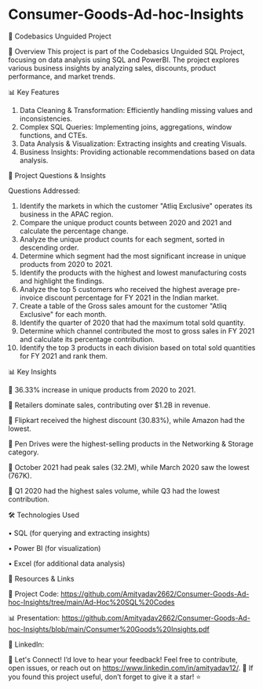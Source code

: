 # Consumer-Goods-Ad-hoc-Insights
🚀 Codebasics Unguided Project 

📌 Overview
This project is part of the Codebasics Unguided SQL Project, focusing on data analysis using SQL and PowerBI. The project explores various business insights by analyzing sales, discounts, product performance, and market trends.

📊 Key Features
1. Data Cleaning & Transformation: Efficiently handling missing values and inconsistencies.
2. Complex SQL Queries: Implementing joins, aggregations, window functions, and CTEs.
3. Data Analysis & Visualization: Extracting insights and creating Visuals.
4. Business Insights: Providing actionable recommendations based on data analysis.

📌 Project Questions & Insights

Questions Addressed:
1. Identify the markets in which the customer "Atliq Exclusive" operates its business in the APAC region.
2. Compare the unique product counts between 2020 and 2021 and calculate the percentage change.
3. Analyze the unique product counts for each segment, sorted in descending order.
4. Determine which segment had the most significant increase in unique products from 2020 to 2021.
5. Identify the products with the highest and lowest manufacturing costs and highlight the findings.
6. Analyze the top 5 customers who received the highest average pre-invoice discount percentage for FY 2021 in the Indian market.
7. Create a table of the Gross sales amount for the customer "Atliq Exclusive" for each month.
8. Identify the quarter of 2020 that had the maximum total sold quantity.
9. Determine which channel contributed the most to gross sales in FY 2021 and calculate its percentage contribution.
10. Identify the top 3 products in each division based on total sold quantities for FY 2021 and rank them.

📊 Key Insights

📌 36.33% increase in unique products from 2020 to 2021.

📌 Retailers dominate sales, contributing over $1.2B in revenue.

📌 Flipkart received the highest discount (30.83%), while Amazon had the lowest.

📌 Pen Drives were the highest-selling products in the Networking & Storage category.

📌 October 2021 had peak sales (32.2M), while March 2020 saw the lowest (767K).

📌 Q1 2020 had the highest sales volume, while Q3 had the lowest contribution.

🛠️ Technologies Used

• SQL (for querying and extracting insights)

• Power BI (for visualization)

• Excel (for additional data analysis)

🔗 Resources & Links

📂 Project Code: https://github.com/Amityadav2662/Consumer-Goods-Ad-hoc-Insights/tree/main/Ad-Hoc%20SQL%20Codes

📊 Presentation: https://github.com/Amityadav2662/Consumer-Goods-Ad-hoc-Insights/blob/main/Consumer%20Goods%20Insights.pdf

🔗 LinkedIn: 

📢 Let's Connect!
I’d love to hear your feedback! Feel free to contribute, open issues, or reach out on https://www.linkedin.com/in/amityadav12/.
🌟 If you found this project useful, don’t forget to give it a star! ⭐
